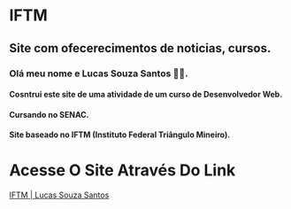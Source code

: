# IFTM

## Site com ofecerecimentos de noticias, cursos.

### Olá meu nome e Lucas Souza Santos 👩‍💻.
#### Cosntrui este site de uma atividade de um curso de Desenvolvedor Web.
#### Cursando no SENAC.
#### Site baseado no IFTM (Instituto Federal Triângulo Mineiro).

# Acesse O Site Através Do Link

<a href="https://zluksz.github.io/IFTM/" target="_blank" rel=" noopener noreferrer" >IFTM | Lucas Souza Santos</a>
